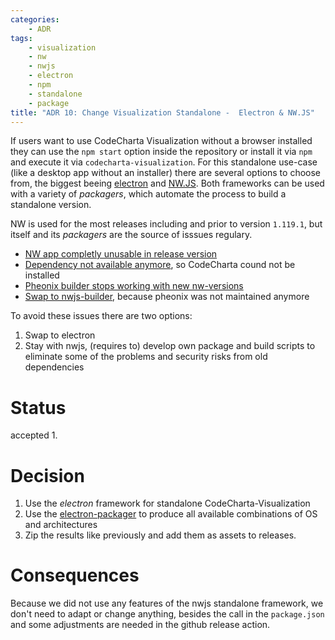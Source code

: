 ```yaml
---
categories:
    - ADR
tags:
    - visualization
    - nw
    - nwjs
    - electron
    - npm
    - standalone
    - package
title: "ADR 10: Change Visualization Standalone -  Electron & NW.JS"
---
```


If users want to use CodeCharta Visualization without a browser installed they can use the `npm start` option inside the repository or install it via `npm` and execute it via `codecharta-visualization`.
For this standalone use-case (like a desktop app without an installer) there are several options to choose from, the biggest beeing [electron](https://github.com/electron/electron) and [NW.JS](https://nwjs.io/). Both frameworks can be used with a variety of _packagers_, which automate the process to build a standalone version.

NW is used for the most releases including and prior to version `1.119.1`, but itself and its _packagers_ are the source of isssues regulary.

-   [NW app completly unusable in release version](https://github.com/nwjs/nw.js/issues/7963)
-   [Dependency not available anymore](https://github.com/MaibornWolff/codecharta/pull/3314), so CodeCharta cound not be installed
-   [Pheonix builder stops working with new nw-versions](https://github.com/MaibornWolff/codecharta/issues/1266)
-   [Swap to nwjs-builder](https://github.com/MaibornWolff/codecharta/issues/2823), because pheonix was not maintained anymore

To avoid these issues there are two options:

1.  Swap to electron
2.  Stay with nwjs, (requires to) develop own package and build scripts to eliminate some of the problems and security risks from old dependencies

# Status

accepted 1.

# Decision

1. Use the _electron_ framework for standalone CodeCharta-Visualization
2. Use the [electron-packager](https://github.com/electron/electron-packager) to produce all available combinations of OS and architectures
3. Zip the results like previously and add them as assets to releases.

# Consequences

Because we did not use any features of the nwjs standalone framework, we don't need to adapt or change anything, besides the call in the `package.json` and some adjustments are needed in the github release action.
